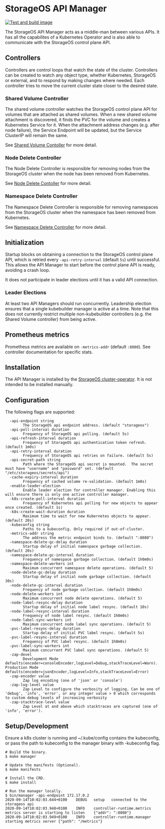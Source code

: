 # StorageOS API Manager

[![Test and build image](https://github.com/storageos/api-manager/workflows/Test%20and%20build%20image/badge.svg)](https://github.com/storageos/api-manager/actions?query=workflow%3A%22Test+and+build+image%22)

The StorageOS API Manager acts as a middle-man between various APIs.  It has all
the capabilites of a Kubernetes Operator and is also able to communicate with
the StorageOS control plane API.

## Controllers

Controllers are control loops that watch the state of the cluster.  Controllers
can be created to watch any object type, whether Kubernetes, StorageOS or
external, and to respond by making changes where needed.  Each controller tries
to move the current cluster state closer to the desired state.

### Shared Volume Controller

The shared volume controller watches the StorageOS control plane API for volumes
that are attached as shared volumes.  When a new shared volume attachment is
discovered, it finds the PVC for the volume and creates a Kubernetes Service for
it.  When the attachment address changes (e.g. after node failure), the Service
Endpoint will be updated, but the Service ClusterIP will remain the same.

See [Shared Volume Contoller](internal/controllers/sharedvolume/README.md) for
more detail.

### Node Delete Controller

The Node Delete Controller is responsible for removing nodes from the StorageOS
cluster when the node has been removed from Kubernetes.

See [Node Delete Contoller](controllers/node-delete/README.md) for more detail.

### Namespace Delete Controller

The Namespace Delete Controller is responsible for removing namespaces from the
StorageOS cluster when the namespace has been removed from Kubernetes.

See [Namespace Delete Controller](controllers/namespace-delete/README.md) for
more detail.

## Initialization

Startup blocks on obtaining a connection to the StorageOS control plane API,
which is retried every `-api-retry-interval` (default `5s`) until successful.
This allows the API Manager to start before the control plane API is ready,
avoiding a crash loop.

It does not participate in leader elections until it has a valid API connection.

### Leader Elections

At least two API Managers should run concurrently.  Leadership election ensures
that a single kubebuilder manager is active at a time.  Note that this does not
currently restrict multiple non-kubebuilder controllers (e.g. the Shared Volume
controller) from being active.

## Prometheus metrics

Prometheus metrics are available on `-metrics-addr` (default `:8080`).  See
controller documentation for specific stats.

## Installation

The API Manager is installed by the
[StorageOS cluster-operator](https://github.com/storageos/cluster-operator).  It
is not intended to be installed manually.

## Configuration

The following flags are supported:

```console
  -api-endpoint string
    	The StorageOS api endpoint address. (default "storageos")
  -api-poll-interval duration
    	Frequency of StorageOS api polling. (default 5s)
  -api-refresh-interval duration
    	Frequency of StorageOS api authentication token refresh. (default 1m0s)
  -api-retry-interval duration
    	Frequency of StorageOS api retries on failure. (default 5s)
  -api-secret-path string
    	Path where the StorageOS api secret is mounted.  The secret must have "username" and "password" set. (default "/etc/storageos/secrets/api")
  -cache-expiry-interval duration
    	Frequency of cached volume re-validation. (default 1m0s)
  -enable-leader-election
    	Enable leader election for controller manager. Enabling this will ensure there is only one active controller manager.
  -k8s-create-poll-interval duration
    	Frequency of Kubernetes api polling for new objects to appear once created. (default 1s)
  -k8s-create-wait-duration duration
    	Maximum time to wait for new Kubernetes objects to appear. (default 20s)
  -kubeconfig string
    	Paths to a kubeconfig. Only required if out-of-cluster.
  -metrics-addr string
    	The address the metric endpoint binds to. (default ":8080")
  -namespace-delete-gc-delay duration
    	Startup delay of initial namespace garbage collection. (default 20s)
  -namespace-delete-gc-interval duration
    	Frequency of namespace garbage collection. (default 1h0m0s)
  -namespace-delete-workers int
    	Maximum concurrent namespace delete operations. (default 5)
  -node-delete-gc-delay duration
    	Startup delay of initial node garbage collection. (default 30s)
  -node-delete-gc-interval duration
    	Frequency of node garbage collection. (default 1h0m0s)
  -node-delete-workers int
    	Maximum concurrent node delete operations. (default 5)
  -node-label-resync-delay duration
    	Startup delay of initial node label resync. (default 10s)
  -node-label-resync-interval duration
    	Frequency of node label resync. (default 1h0m0s)
  -node-label-sync-workers int
    	Maximum concurrent node label sync operations. (default 5)
  -pvc-label-resync-delay duration
    	Startup delay of initial PVC label resync. (default 5s)
  -pvc-label-resync-interval duration
    	Frequency of PVC label resync. (default 1h0m0s)
  -pvc-label-sync-workers int
    	Maximum concurrent PVC label sync operations. (default 5)
  -zap-devel
    	Development Mode defaults(encoder=consoleEncoder,logLevel=Debug,stackTraceLevel=Warn). Production Mode defaults(encoder=jsonEncoder,logLevel=Info,stackTraceLevel=Error)
  -zap-encoder value
    	Zap log encoding (one of 'json' or 'console')
  -zap-log-level value
    	Zap Level to configure the verbosity of logging. Can be one of 'debug', 'info', 'error', or any integer value > 0 which corresponds to custom debug levels of increasing verbosity
  -zap-stacktrace-level value
    	Zap Level at and above which stacktraces are captured (one of 'info', 'error').
```

## Setup/Development

Ensure a k8s cluster is running and ~/.kube/config contains the kubeconfig, or
pass the path to kubeconfig to the manager binary with -kubeconfig flag.

```console
# Build the binary.
$ make manager

# Update the manifests (Optional).
$ make manifests

# Install the CRD.
$ make install

# Run the manager locally.
$ bin/manager -api-endpoint 172.17.0.2
2020-09-14T10:02:03.644+0100	DEBUG	setup	connected to the storageos api
2020-09-14T10:02:03.948+0100	INFO	controller-runtime.metrics	metrics server is starting to listen	{"addr": ":8080"}
2020-09-14T10:02:03.949+0100	INFO	controller-runtime.manager	starting metrics server	{"path": "/metrics"}
```
